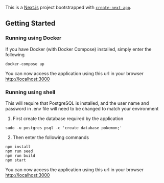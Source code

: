 This is a [Next.js](https://nextjs.org/) project bootstrapped with [`create-next-app`](https://github.com/vercel/next.js/tree/canary/packages/create-next-app).

## Getting Started

### Running using Docker
If you have Docker (with Docker Compose) installed, simply enter the following
````
docker-compose up
````
You can now access the application using this url in your browser 
[http://localhost:3000](http://localhost:3000)

### Running using shell
This will require that PostgreSQL is installed, and the user name and password in .env file will need to be changed to match your environment

1. First create the database required by the application
````
sudo -u postgres psql -c 'create database pokemon;'
````

2. Then enter the following commands
````
npm install
npm run seed
npm run build
npm start
````

You can now access the application using this url in your browser 
[http://localhost:3000](http://localhost:3000)
